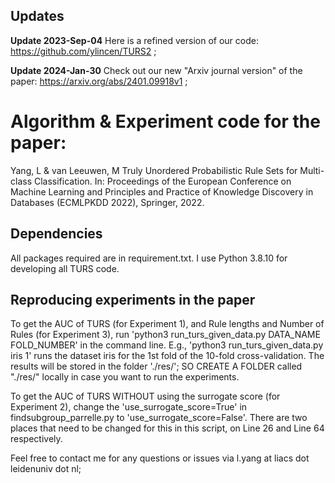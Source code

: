 ## Updates
**Update 2023-Sep-04** Here is a refined version of our code: https://github.com/ylincen/TURS2 ;

**Update 2024-Jan-30** Check out our new "Arxiv journal version" of the paper: https://arxiv.org/abs/2401.09918v1 ;



# Algorithm & Experiment code for the paper:
Yang, L & van Leeuwen, M Truly Unordered Probabilistic Rule Sets for Multi-class Classification. In: Proceedings of the European Conference on Machine Learning and Principles and Practice of Knowledge Discovery in Databases (ECMLPKDD 2022), Springer, 2022.

## Dependencies
All packages required are in requirement.txt. I use Python 3.8.10 for developing all TURS code. 

## Reproducing experiments in the paper 
To get the AUC of TURS (for Experiment 1), and Rule lengths and Number of Rules (for Experiment 3), 
run 'python3 run_turs_given_data.py DATA_NAME FOLD_NUMBER' in the command line. 
E.g., 'python3 run_turs_given_data.py iris 1' runs the dataset iris for the 1st fold of the 10-fold cross-validation. 
The results will be stored in the folder './res/'; SO CREATE A FOLDER called "./res/" locally in case you want to run the experiments.

To get the AUC of TURS WITHOUT using the surrogate score (for Experiment 2), 
change the 'use_surrogate_score=True' in findsubgroup_parrelle.py to 'use_surrogate_score=False'. 
There are two places that need to be changed for this in this script, on Line 26 and Line 64 respectively.  

Feel free to contact me for any questions or issues via l.yang at liacs dot leidenuniv dot nl; 

